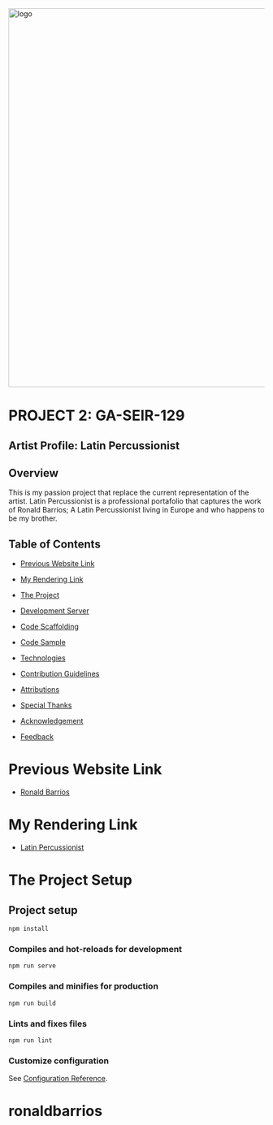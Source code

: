 <img width="746" src="https://user-images.githubusercontent.com/55994508/81608292-a83ceb00-939b-11ea-8244-f0f224b54f9d.png" alt="logo" style="display: block; margin: 0 auto" />

# PROJECT 2: GA-SEIR-129

## Artist Profile: Latin Percussionist

## Overview

This is my passion project that replace the current representation of the artist. Latin Percussionist is a professional portafolio that captures the work of Ronald Barrios; A Latin Percussionist living in Europe and who happens to be my brother.

## Table of Contents

-   [Previous Website Link](https://github.com/rixiobarrios/ronaldbarrios#Previous-Website-Link)
-   [My Rendering Link](https://github.com/rixiobarrios/ronaldbarrios#My-Rendering_Link)
-   [The Project](https://github.com/rixiobarrios/ronaldbarrios#The-Project)
-   [Development Server](https://github.com/rixiobarrios/ronaldbarrios#Development-Server)
-   [Code Scaffolding](https://github.com/rixiobarrios/ronaldbarrios#Code-Scaffolding)

-   [Code Sample](https://github.com/rixiobarrios/portfolio#Code-Sample)
-   [Technologies](https://github.com/rixiobarrios/portfolio#Technologies)
-   [Contribution Guidelines](https://github.com/rixiobarrios/portfolio#Contribution-Guidelines)
-   [Attributions](https://github.com/rixiobarrios/portfolio#Atributions)
-   [Special Thanks](https://github.com/rixiobarrios/portfolio#Special-Thanks)
-   [Acknowledgement](https://github.com/rixiobarrios/portfolio#Acknowledgement)
-   [Feedback](https://github.com/rixiobarrios/portfolio#Feedback)

# Previous Website Link

-   [Ronald Barrios](http://www.ronaldbarrios.info/)

# My Rendering Link

-   [Latin Percussionist](https://www.ronaldbarrios.com)

# The Project Setup

## Project setup

```
npm install
```

### Compiles and hot-reloads for development

```
npm run serve
```

### Compiles and minifies for production

```
npm run build
```

### Lints and fixes files

```
npm run lint
```

### Customize configuration

See [Configuration Reference](https://cli.vuejs.org/config/).
# ronaldbarrios

